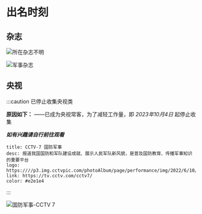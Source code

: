 # 出名时刻

<ArchiveNotice />

## 杂志

![所在杂志不明](https://statics.netfox.wiki/20240302/psc.syor72wpi.webp)

![军事杂志](https://statics.netfox.wiki/20240302/mivvx7qq.67x79lagf2.webp)

## 央视

:::caution 已停止收集央视类

**原因如下：**
——已成为央视常客，为了减轻工作量，即 *2023年10月4日* 起停止收集

***如有兴趣请自行前往观看***

```component VPCard
title: CCTV-7 国防军事
desc: 报道我国国防和军队建设成就、展示人民军队新风貌，是普及国防教育、传播军事知识的重要平台
logo: https:////p3.img.cctvpic.com/photoAlbum/page/performance/img/2022/6/10/1654828698005_552.png
link: https://tv.cctv.com/cctv7/
color: #e2e1e4
```

:::

![国防军事-CCTV 7](https://statics.netfox.wiki/20240302/Dlirlxz1.4g48eor3gy.webp)
